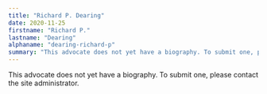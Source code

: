 ```yaml
---
title: "Richard P. Dearing"
date: 2020-11-25
firstname: "Richard P."
lastname: "Dearing"
alphaname: "dearing-richard-p"
summary: "This advocate does not yet have a biography. To submit one, please contact the site administrator."
---
```

This advocate does not yet have a biography. To submit one, please contact the site administrator.

